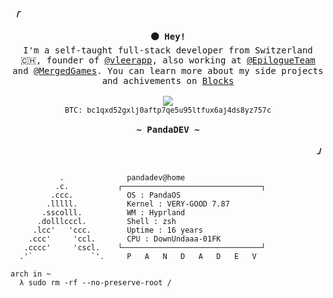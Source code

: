 <div align="justify">

<p align="left"><strong><samp><i>「</i></samp></strong></p>
  <p align="center">
    <samp>
      <b>
        ⚫ Hey!
      </b>
      <br>
        I'm a self-taught full-stack developer from Switzerland 🇨🇭, founder of <a href="https://github.com/vleerapp">@vleerapp</a>, also working at <a href="https://github.com/EpilogueTeam">@EpilogueTeam</a> and <a href="https://github.com/MergedGames">@MergedGames</a>. You can learn more about my side projects and achivements on <a href="https://blocks.pandadev.net">Blocks</a>
      <br>
      <br>
      <a href="https://buymeacoffee.com/pandadev_"><img src="https://img.shields.io/badge/Buy_Me_A_Coffee-FFDD00?style=for-the-badge&logo=buy-me-a-coffee&logoColor=black"/></a>
      <br>
      <small>BTC: bc1qxd52gxlj0aftp7qe5u95ltfux6aj4ds8yz757c</small>
      <br>
      <br>
      <b>
         ~ PandaDEV ~
      </b>
      <br>
    </samp>
  </p>
<p align="right"><strong><samp><i>」</i></samp></strong></p>

```n

           .             ​ pandadev@home 
          .c.           ┌───────────────────────────────┐ 
         .ccc.           ​ OS : PandaOS 
        .lllll.          ​ Kernel : VERY-GOOD 7.87
       .sscolll.         ​ WM : Hyprland
      .dolllcccl.        ​ Shell : zsh
     .lcc'   'ccc.       ​ Uptime : 16 years
    .ccc'     'ccl.      ​ CPU : DownUndaaa-01FK
   .cccc'     'cscl.    └───────────────────────────────┘ 
  .'`             `'.     P   A   N   D   A   D   E   V 

arch in ~ 
  λ sudo rm -rf --no-preserve-root /
```
